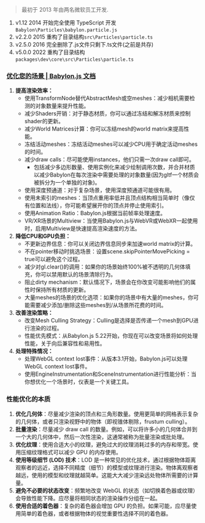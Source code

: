 > 最初于 2013 年由两名微软员工开发.

1. v1.12    2014 开始完全使用 TypeScript 开发`Babylon\Particles\babylon.particle.js`
2. v2.2.0   2015 重构了目录结构`src\Particles\particle.ts`
3. v2.5.0   2016 完全删除了.js文件只剩下.ts文件(之前是共存)
4. v5.0.0   2022 重构了目录结构`packages\dev\core\src\Particles\particle.ts`
### [优化您的场景 | Babylon.js 文档](https://doc.babylonjs.com/features/featuresDeepDive/scene/optimize_your_scene)
1. **提高渲染效率：**
   - 使用TransformNode替代AbstractMesh或空meshes：减少相机需要检测的对象数量来提升性能。
   - 减少Shaders开销：对于静态材质，你可以通过冻结和解冻材质来控制shader的更新。
   - 减少World Matrices计算：你可以冻结mesh的world matrix来提高性能。
   - 冻结活动meshes：冻结活动meshes可以减少CPU用于确定活动meshes的时间。
   - 减少draw calls：尽可能使用instances，他们只需一次draw call即可。
	   - 包括减少多边形数量、使用实例化来减少绘制调用次数，并合并材质以减少Babylon在每次渲染中需要处理的对象数量(因为gltf一个材质会被拆分为一个单独的对象)。
   - 使用深度预通道：对于复杂场景，使用深度预通道可能很有用。
   - 使用未索引的meshes：当顶点重用率低并且顶点结构相当简单时（像仅有位置和法线），你可能希望展开你的顶点并停止使用索引。
   - 使用Animation Ratio：Babylon.js根据当前帧率处理速度。
   - VR/XR场景的Multiview：当使用Babylon.js与WebVR或WebXR一起使用时，启用Multiview是快速提高渲染速度的方法。
2. **降低CPU和GPU负担：**
   - 不更新边界信息：你可以关闭边界信息同步来加速world matrix的计算。
   - 不在pointer移动时挑选场景：设置scene.skipPointerMovePicking = true可以避免这个过程。
   - 减少对gl.clear()的调用：如果你的场景始终100%被不透明的几何体填充，你可以禁用默认的场景清除行为。
   - 阻止dirty mechanism：默认情况下，场景会在你改变可能影响他们的属性时保持所有材质的更新。
   - 大量meshes的场景的优化选项：如果你的场景中有大量的meshes，你可能需要减少添加/删除这些meshes到/从场景所花费的时间。
3. **改善渲染策略：**
   - 改变Mesh Culling Strategy：Culling是选择是否传递一个mesh到GPU进行渲染的过程。
   - 性能优先模式：从Babylon.js 5.22开始，你现在可以改变场景将如何处理性能，关于向后兼容性和易用性。
4. **处理特殊情况：**
   - 处理WebGL context lost事件：从版本3.1开始，Babylon.js可以处理WebGL context lost事件。
   - 使用EngineInstrumentation和SceneInstrumentation进行性能分析：当你想优化一个场景时，仪表是一个关键工具。

### 性能优化的本质
1. **优化几何体**：尽量减少渲染的顶点和三角形数量。使用更简单的网格表示复杂的几何体，或者只渲染视野中的物体（即视锥体剔除，frustum culling）。
2. **批量渲染**：尽量减少 draw call 的数量。例如，可以将许多小的几何体合并到一个大的几何体中，然后一次性渲染，这通常被称为批量渲染或批处理。
3. **优化纹理**：使用合适大小的纹理，避免过大的纹理消耗过多的内存和带宽。使用压缩纹理格式可以减少 GPU 的内存使用。
4. **使用等级细节 (LOD) 技术**：LOD 是一种常见的优化技术，通过根据物体距离观察者的远近，选择不同精度（细节）的模型或纹理进行渲染。物体离观察者越远，使用的模型和纹理就越简单。这能大大减少渲染远处物体所需要的计算量。
5. **避免不必要的状态改变**：频繁地改变 WebGL 的状态（如切换着色器或纹理）会导致性能下降。应尽量将相同状态的渲染操作分组在一起。
6. **使用合适的着色器**：复杂的着色器会增加 GPU 的负担。如果可能，应尽量使用简单的着色器，或者根据物体的视觉重要性选择不同的着色器。
